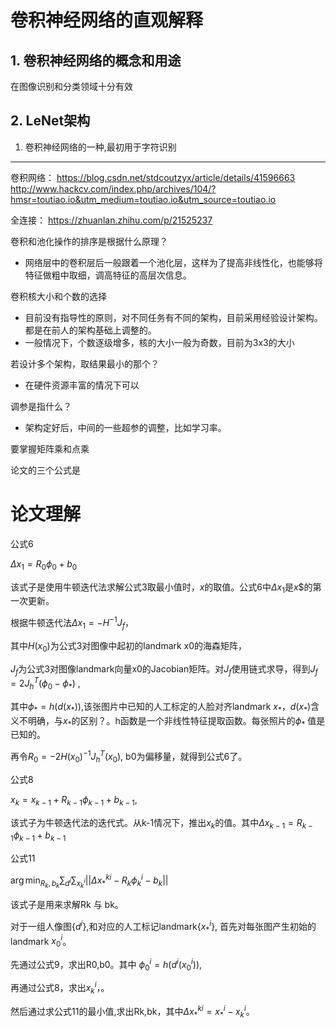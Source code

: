 # 卷积神经网络的直观解释

## 1. 卷积神经网络的概念和用途
在图像识别和分类领域十分有效

## 2. LeNet架构

1. 卷积神经网络的一种,最初用于字符识别

---
卷积网络：
https://blog.csdn.net/stdcoutzyx/article/details/41596663
http://www.hackcv.com/index.php/archives/104/?hmsr=toutiao.io&utm_medium=toutiao.io&utm_source=toutiao.io

全连接：
https://zhuanlan.zhihu.com/p/21525237


卷积和池化操作的排序是根据什么原理？
- 网络层中的卷积层后一般跟着一个池化层，这样为了提高非线性化，也能够将特征做粗中取细，调高特征的高层次信息。


卷积核大小和个数的选择
- 目前没有指导性的原则，对不同任务有不同的架构，目前采用经验设计架构。都是在前人的架构基础上调整的。
- 一般情况下，个数逐级增多，核的大小一般为奇数，目前为3x3的大小

若设计多个架构，取结果最小的那个？
- 在硬件资源丰富的情况下可以

调参是指什么？
- 架构定好后，中间的一些超参的调整，比如学习率。

要掌握矩阵乘和点乘

论文的三个公式是






# 论文理解
公式6

$\Delta x_{1} = R_{0}\phi_{0}+b_{0}$

该式子是使用牛顿迭代法求解公式3取最小值时，$x$的取值。公式6中$\Delta x_{1}$是$x$$的第一次更新。

根据牛顿迭代法$\Delta x_{1} =-H^{-1}J_f$，

其中$H(x_0)$为公式3对图像中起初的landmark x0的海森矩阵，

$J_f$为公式3对图像landmark向量x0的Jacobian矩阵。对$J_f$使用链式求导，得到$J_f = 2J^T_h(\phi_{0}-\phi_*)$ ,

其中$\phi_*=h(d(x_*))$,该张图片中已知的人工标定的人脸对齐landmark $x_*$，$d(x_*)$含义不明确，与$x_*$的区别？。h函数是一个非线性特征提取函数。每张照片的$\phi_*$ 值是已知的。

再令$R_{0} = -2H(x_0)^{-1}J^{T}_h(x_0)$,  b0为偏移量，就得到公式6了。



公式8

$x_k = x_{k-1}+R_{k-1}\phi_{k-1}+b_{k-1}$,

该式子为牛顿迭代法的迭代式。从k-1情况下，推出$x_k$的值。其中$\Delta x_{k-1}=R_{k-1}\phi_{k-1}+b_{k-1}$



公式11

$\arg \min_{R_k, b_k} \sum_{d^i} \sum_{x^i_k} || \Delta x^{ki}_* - R_k\phi^i_k - b_k||$

该式子是用来求解Rk 与 bk。

对于一组人像图{${d^i}$},和对应的人工标记landmark{$x^i_*$}, 首先对每张图产生初始的landmark $x^{i}_0$。

先通过公式9，求出R0,b0。其中 $\phi^{i}_0 = h(d^i(x^i_0 ))$, 

再通过公式8，求出$x^i_k$，。

然后通过求公式11的最小值,求出Rk,bk，其中$\Delta x^{ki}_* = x^i_*-x^i_k$。

